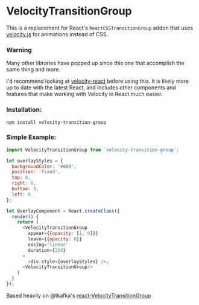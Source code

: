 

# VelocityTransitionGroup

This is a replacement for React's `ReactCSSTransitionGroup` addon that uses [velocity.js](https://github.com/julianshapiro/velocity) for animations instead of CSS.

### Warning

Many other libraries have popped up since this one that accomplish the same thing and more.

I'd recommend looking at [velocity-react](https://github.com/twitter-fabric/velocity-react) before using this. It is likely more up to date with the latest React, and includes other components and features that make working with Velocity in React much easier.

### Installation:

`npm install velocity-transition-group`

### Simple Example:

```js
import VelocityTransitionGroup from `velocity-transition-group`;

let overlayStyles = {
  backgroundColor: '#000',
  position: 'fixed',
  top: 0,
  right: 0,
  bottom: 0,
  left: 0
};

let OverlayComponent = React.createClass({
  render() {
    return (
      <VelocityTransitionGroup
        appear={{opacity: [1, 0]}}
        leave={{opacity: 0}}
        easing='linear'
        duration={250}
      >
        <div style={overlayStyles} />;
      <VelocityTransitionGroup/>
    )
  }
});

```

Based heavily on @tkafka's [react-VelocityTransitionGroup](https://github.com/tkafka/react-VelocityTransitionGroup)
